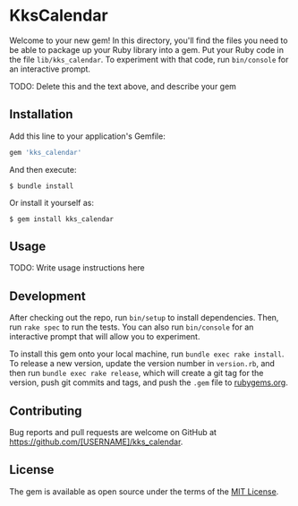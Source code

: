 # KksCalendar

Welcome to your new gem! In this directory, you'll find the files you need to be able to package up your Ruby library into a gem. Put your Ruby code in the file `lib/kks_calendar`. To experiment with that code, run `bin/console` for an interactive prompt.

TODO: Delete this and the text above, and describe your gem

## Installation

Add this line to your application's Gemfile:

```ruby
gem 'kks_calendar'
```

And then execute:

    $ bundle install

Or install it yourself as:

    $ gem install kks_calendar

## Usage

TODO: Write usage instructions here

## Development

After checking out the repo, run `bin/setup` to install dependencies. Then, run `rake spec` to run the tests. You can also run `bin/console` for an interactive prompt that will allow you to experiment.

To install this gem onto your local machine, run `bundle exec rake install`. To release a new version, update the version number in `version.rb`, and then run `bundle exec rake release`, which will create a git tag for the version, push git commits and tags, and push the `.gem` file to [rubygems.org](https://rubygems.org).

## Contributing

Bug reports and pull requests are welcome on GitHub at https://github.com/[USERNAME]/kks_calendar.


## License

The gem is available as open source under the terms of the [MIT License](https://opensource.org/licenses/MIT).
